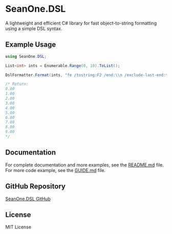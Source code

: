 # SeanOne.DSL

A lightweight and efficient C# library for fast object-to-string formatting using a simple DSL syntax.

## Example Usage

```csharp
using SeanOne.DSL;

List<int> ints = Enumerable.Range(0, 10).ToList();

DslFormatter.Format(ints, "fe /tostring:F2 /end:\\n /exclude-last-end:true");

/* Return:
0.00
1.00
2.00
3.00
4.00
5.00
6.00
7.00
8.00
9.00
*/
```

## Documentation

For complete documentation and more examples, see the [README.md](https://github.com/TW-YTFeathered/SeanOne.DSL/blob/master/README.md) file.
For more code example, see the [GUIDE.md](https://github.com/TW-YTFeathered/SeanOne.DSL/blob/master/GUIDE.md) file.

## GitHub Repository

[SeanOne.DSL GitHub](https://github.com/TW-YTFeathered/SeanOne.DSL.git)

## License

MIT License
